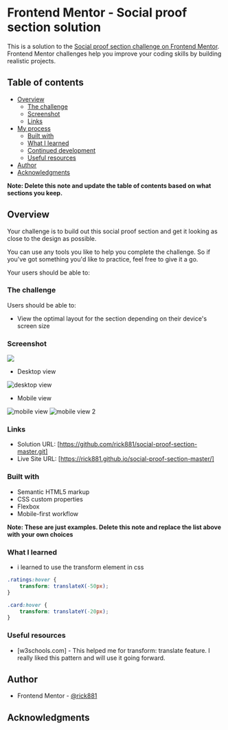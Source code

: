 # Frontend Mentor - Social proof section solution

This is a solution to the [Social proof section challenge on Frontend Mentor](https://www.frontendmentor.io/challenges/social-proof-section-6e0qTv_bA). Frontend Mentor challenges help you improve your coding skills by building realistic projects. 

## Table of contents

- [Overview](#overview)
  - [The challenge](#the-challenge)
  - [Screenshot](#screenshot)
  - [Links](#links)
- [My process](#my-process)
  - [Built with](#built-with)
  - [What I learned](#what-i-learned)
  - [Continued development](#continued-development)
  - [Useful resources](#useful-resources)
- [Author](#author)
- [Acknowledgments](#acknowledgments)

**Note: Delete this note and update the table of contents based on what sections you keep.**

## Overview
Your challenge is to build out this social proof section and get it looking as close to the design as possible.

You can use any tools you like to help you complete the challenge. So if you've got something you'd like to practice, feel free to give it a go.

Your users should be able to:

### The challenge

Users should be able to:

- View the optimal layout for the section depending on their device's screen size

### Screenshot

![](./screenshot.jpg)
- Desktop view

![desktop view](https://user-images.githubusercontent.com/112169932/190973533-e509f336-362d-4a03-9c5e-160c8cb61a43.png)

- Mobile view

![mobile view](https://user-images.githubusercontent.com/112169932/190973567-d5b0e9ee-bb98-4191-86f6-906e4fe73268.png)
![mobile view 2](https://user-images.githubusercontent.com/112169932/190973544-d910c4ec-cbee-45b6-8389-8b55e01dfb60.png)

### Links

- Solution URL: [https://github.com/rick881/social-proof-section-master.git]
- Live Site URL: [https://rick881.github.io/social-proof-section-master/]


### Built with

- Semantic HTML5 markup
- CSS custom properties
- Flexbox
- Mobile-first workflow

**Note: These are just examples. Delete this note and replace the list above with your own choices**

### What I learned

- i learned to use the transform element in css

```css
.ratings:hover {
    transform: translateX(-50px);
}

.card:hover {
    transform: translateY(-20px);
}
```


### Useful resources

- [w3schools.com] - This helped me for transform: translate feature. I really liked this pattern and will use it going forward.

## Author

- Frontend Mentor - [@rick881](https://www.frontendmentor.io/profile/rick881)


## Acknowledgments




